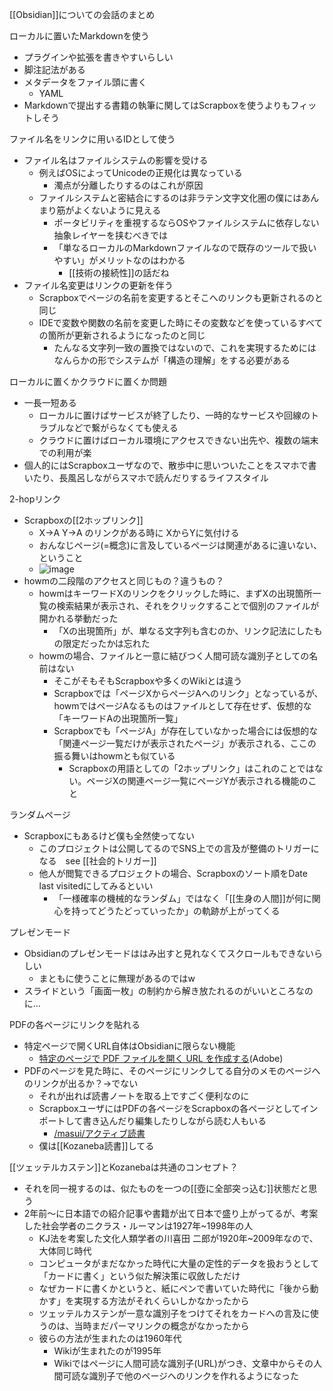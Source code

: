 
[[Obsidian]]についての会話のまとめ

ローカルに置いたMarkdownを使う
- プラグインや拡張を書きやすいらしい
- 脚注記法がある
- メタデータをファイル頭に書く
    - YAML
- Markdownで提出する書籍の執筆に関してはScrapboxを使うよりもフィットしそう

ファイル名をリンクに用いるIDとして使う
- ファイル名はファイルシステムの影響を受ける
    - 例えばOSによってUnicodeの正規化は異なっている
        - 濁点が分離したりするのはこれが原因
    - ファイルシステムと密結合にするのは非ラテン文字文化圏の僕にはあんまり筋がよくないように見える
        - ポータビリティを重視するならOSやファイルシステムに依存しない抽象レイヤーを挟むべきでは
        - 「単なるローカルのMarkdownファイルなので既存のツールで扱いやすい」がメリットなのはわかる
            - [[技術の接続性]]の話だね
- ファイル名変更はリンクの更新を伴う
    - Scrapboxでページの名前を変更するとそこへのリンクも更新されるのと同じ
    - IDEで変数や関数の名前を変更した時にその変数などを使っているすべての箇所が更新されるようになったのと同じ
        - たんなる文字列一致の置換ではないので、これを実現するためにはなんらかの形でシステムが「構造の理解」をする必要がある

ローカルに置くかクラウドに置くか問題
- 一長一短ある
    - ローカルに置けばサービスが終了したり、一時的なサービスや回線のトラブルなどで繋がらなくても使える
    - クラウドに置けばローカル環境にアクセスできない出先や、複数の端末での利用が楽
- 個人的にはScrapboxユーザなので、散歩中に思いついたことをスマホで書いたり、長風呂しながらスマホで読んだりするライフスタイル

2-hopリンク
- Scrapboxの[[2ホップリンク]]
    - X->A Y->A のリンクがある時に XからYに気付ける
    - おんなじページ(=概念)に言及しているページは関連があるに違いない、ということ
    - ![image](https://gyazo.com/237585ee212900fa50076e28b9d95813/thumb/1000)
- howmの二段階のアクセスと同じもの？違うもの？
    - howmはキーワードXのリンクをクリックした時に、まずXの出現箇所一覧の検索結果が表示され、それをクリックすることで個別のファイルが開かれる挙動だった
        - 「Xの出現箇所」が、単なる文字列も含むのか、リンク記法にしたもの限定だったかは忘れた
    - howmの場合、ファイルと一意に結びつく人間可読な識別子としての名前はない
        - そこがそもそもScrapboxや多くのWikiとは違う
        - Scrapboxでは「ページXからページAへのリンク」となっているが、howmではページAなるものはファイルとして存在せず、仮想的な「キーワードAの出現箇所一覧」
        - Scrapboxでも「ページA」が存在していなかった場合には仮想的な「関連ページ一覧だけが表示されたページ」が表示される、ここの振る舞いはhowmとも似ている
            - Scrapboxの用語としての「2ホップリンク」はこれのことではない。ページXの関連ページ一覧にページYが表示される機能のこと

ランダムページ
- Scrapboxにもあるけど僕も全然使ってない
    - このプロジェクトは公開してるのでSNS上での言及が整備のトリガーになる　see [[社会的トリガー]]
    - 他人が閲覧できるプロジェクトの場合、Scrapboxのソート順をDate last visitedにしてみるといい
        - 「一様確率の機械的なランダム」ではなく「[[生身の人間]]が何に関心を持ってどうたどっていったか」の軌跡が上がってくる

プレゼンモード
- Obsidianのプレゼンモードははみ出すと見れなくてスクロールもできないらしい
    - まともに使うことに無理があるのではw
- スライドという「画面一枚」の制約から解き放たれるのがいいところなのに…

PDFの各ページにリンクを貼れる
- 特定ページで開くURL自体はObsidianに限らない機能
    - [特定のページで PDF ファイルを開く URL を作成する](https://helpx.adobe.com/jp/acrobat/kb/link-html-pdf-page-acrobat.html)(Adobe)
- PDFのページを見た時に、そのページにリンクしてる自分のメモのページへのリンクが出るか？→でない
    - それが出れば読書ノートを取る上ですごく便利なのに
    - ScrapboxユーザにはPDFの各ページをScrapboxの各ページとしてインポートして書き込んだり編集したりしながら読む人もいる
        - [/masui/アクティブ読書](https://scrapbox.io/masui/アクティブ読書)
    - 僕は[[Kozaneba読書]]してる

[[ツェッテルカステン]]とKozanebaは共通のコンセプト？
- それを同一視するのは、似たものを一つの[[壺に全部突っ込む]]状態だと思う
- 2年前〜に日本語での紹介記事や書籍が出て日本で盛り上がってるが、考案した社会学者のニクラス・ルーマンは1927年~1998年の人
    - KJ法を考案した文化人類学者の川喜田 二郎が1920年~2009年なので、大体同じ時代
    - コンピュータがまだなかった時代に大量の定性的データを扱おうとして「カードに書く」という似た解決策に収斂しただけ
    - なぜカードに書くかというと、紙にペンで書いていた時代に「後から動かす」を実現する方法がそれくらいしかなかったから
    - ツェッテルカステンが一意な識別子をつけてそれをカードへの言及に使うのは、当時まだパーマリンクの概念がなかったから
    - 彼らの方法が生まれたのは1960年代
        - Wikiが生まれたのが1995年
        - Wikiではページに人間可読な識別子(URL)がつき、文章中からその人間可読な識別子で他のページへのリンクを作れるようになった

